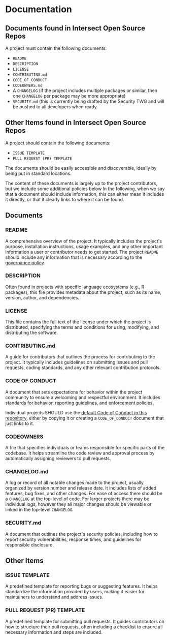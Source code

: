 # Documentation

## Documents found in Intersect Open Source Repos

A project must contain the following documents:

* `README`
* `DESCRIPTION`
* `LICENSE`
* `CONTRIBUTING.md`
* `CODE_OF_CONDUCT`
* `CODEOWNERS.md`
* A `CHANGELOG` (if the project includes multiple packages or similar, then one `CHANGELOG` per package may be more appropriate)
* `SECURITY.md` (this is currently being drafted by the Security TWG and will be pushed to all developers when ready.

## Other Items found in Intersect Open Source Repos

A project should contain the following documents:

* `ISSUE TEMPLATE`
* `PULL REQUEST (PR) TEMPLATE`

The documents should be easily accessible and discoverable, ideally by being put in standard locations.

The content of these documents is largely up to the project contributors, but we include some additional policies below In the following, when we say that a document should include information, this can either mean it includes it directly, or that it clearly links to where it can be found.

## Documents

### README

A comprehensive overview of the project. It typically includes the project's purpose, installation instructions, usage examples, and any other important information a user or contributor needs to get started. The project `README` should include any information that is necessary according to the [governance policy](governance.md).

### DESCRIPTION

Often found in projects with specific language ecosystems (e.g., R packages), this file provides metadata about the project, such as its name, version, author, and dependencies.

### LICENSE

This file contains the full text of the license under which the project is distributed, specifying the terms and conditions for using, modifying, and distributing the software.

### CONTRIBUTING.md

A guide for contributors that outlines the process for contributing to the project. It typically includes guidelines on submitting issues and pull requests, coding standards, and any other relevant contribution protocols.

### CODE OF CONDUCT

A document that sets expectations for behavior within the project community to ensure a welcoming and respectful environment. It includes standards for behavior, reporting guidelines, and enforcement policies.

Individual projects SHOULD use the [default Code of Conduct in this repository](https://github.com/IntersectMBO/OSC-documentation/commit/224dd0eb4edfc9a44a4a618ceeb22cadc885655c), either by copying it or creating a `CODE_OF_CONDUCT` document that just links to it.

### CODEOWNERS

A file that specifies individuals or teams responsible for specific parts of the codebase. It helps streamline the code review and approval process by automatically assigning reviewers to pull requests.

### CHANGELOG.md

A log or record of all notable changes made to the project, usually organized by version number and release date. It includes lists of added features, bug fixes, and other changes. For ease of access there should be a `CHANGELOG` at the top-level of code. For larger projects there may be individual logs, however they all major changes should be viewable or linked in the top-level `CHANGELOG`.&#x20;

### SECURITY.md

A document that outlines the project's security policies, including how to report security vulnerabilities, response times, and guidelines for responsible disclosure.

## Other Items

### ISSUE TEMPLATE

A predefined template for reporting bugs or suggesting features. It helps standardize the information provided by users, making it easier for maintainers to understand and address issues.

### PULL REQUEST (PR) TEMPLATE

A predefined template for submitting pull requests. It guides contributors on how to structure their pull requests, often including a checklist to ensure all necessary information and steps are included.
